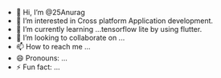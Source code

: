 - 👋 Hi, I’m @25Anurag
- 👀 I’m interested in Cross platform Application development.
- 🌱 I’m currently learning ...tensorflow lite by using flutter.
- 💞️ I’m looking to collaborate on ...
- 📫 How to reach me ...
- 😄 Pronouns: ...
- ⚡ Fun fact: ...

<!---
25Anurag/25Anurag is a ✨ special ✨ repository because its `README.md` (this file) appears on your GitHub profile.
You can click the Preview link to take a look at your changes.
--->
